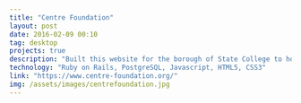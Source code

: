 ```yaml
---
title: "Centre Foundation"
layout: post
date: 2016-02-09 00:10
tag: desktop
projects: true
description: "Built this website for the borough of State College to host events and support fundraisers. This includes an admin panel containing a custom content management system."
technology: "Ruby on Rails, PostgreSQL, Javascript, HTML5, CSS3"
link: "https://www.centre-foundation.org/"
img: /assets/images/centrefoundation.jpg
---
```

